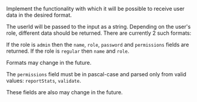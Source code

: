 Implement the functionality with which it will be possible to receive user data in the desired format.

The userId will be passed to the input as a string.
Depending on the user's role, different data should be returned.
There are currently 2 such formats:

If the role is ```admin``` then the ```name```, ```role```, ```password``` and ```permissions``` fields are returned.
If the role is ```regular``` then ```name``` and ```role```.

Formats may change in the future.

The ```permissions``` field must be in pascal-case and parsed only from valid values: ```reportStats```, ```validate```.

These fields are also may change in the future.

